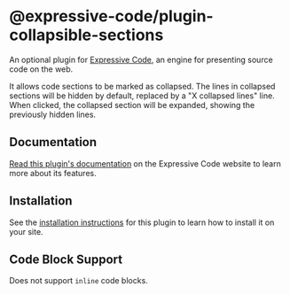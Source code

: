 # @expressive-code/plugin-collapsible-sections

An optional plugin for [Expressive Code](https://expressive-code.com/), an engine for presenting source code on the web.

It allows code sections to be marked as collapsed. The lines in collapsed sections will be hidden by default, replaced by a "X collapsed lines" line. When clicked, the collapsed section will be expanded, showing the previously hidden lines.

## Documentation

[Read this plugin's documentation](https://expressive-code.com/plugins/collapsible-sections/) on the Expressive Code website to learn more about its features.

## Installation

See the [installation instructions](https://expressive-code.com/plugins/collapsible-sections/#installation) for this plugin to learn how to install it on your site.

## Code Block Support

Does not support `inline` code blocks.
